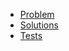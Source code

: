 - [Problem](https://adventofcode.com/2015/day/12)
- [Solutions](solvers.js)
- [Tests](solvers.test.js)
